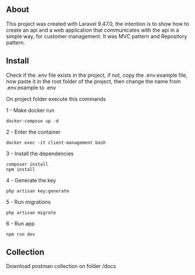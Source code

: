 ## About

This project was created with Laravel 9.47.0, the intention is to show how to create an api and a web application that communicates with the api in a simple way, for customer management. It was MVC pattern and Repository pattern.

## Install

Check if the .env file exists in the project, if not, copy the .env.example file, now paste it in the root folder of the project,
then change the name from .env.example to .env

On project folder execute this commands

1 - Make docker run
```
docker-compose up -d
```

2 - Enter the container
```
docker exec -it client-management bash
```

3 - Install the dependencies
```
composer install
npm install
```

4 - Generate the key
```
php artisan key:generate
```

5 - Run migrations
```
php artisan migrate
```

6 - Run app
```
npm run dev
```

## Collection

Download postman collection on folder /docs